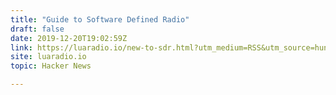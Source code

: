 ```yaml
---
title: "Guide to Software Defined Radio"
draft: false
date: 2019-12-20T19:02:59Z
link: https://luaradio.io/new-to-sdr.html?utm_medium=RSS&utm_source=hune
site: luaradio.io
topic: Hacker News  

---
```

